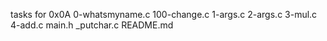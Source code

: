 tasks for 0x0A
0-whatsmyname.c
100-change.c
1-args.c
2-args.c
3-mul.c
4-add.c
main.h
_putchar.c
README.md
